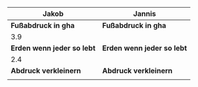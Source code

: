 | Jakob                        | Jannis                       |
| ---------------------------- | ---------------------------- |
| **Fußabdruck in gha**        | **Fußabdruck in gha**        |
| 3.9                          |                              |
| **Erden wenn jeder so lebt** | **Erden wenn jeder so lebt** |
| 2.4                          |                              |
| **Abdruck verkleinern**      | **Abdruck verkleinern**      |
|                              |                              |
